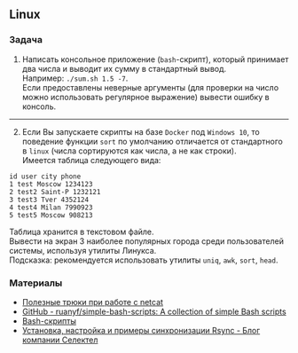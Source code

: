 ## Linux

### Задача
1. Написать консольное приложение (`bash`-скрипт), который принимает два числа и выводит их сумму в стандартный вывод.  
Например: `./sum.sh 1.5 -7`.  
Если предоставлены неверные аргументы (для проверки на число можно использовать регулярное выражение) вывести ошибку в консоль.

---

2. Если Вы запускаете скрипты на базе `Docker` под `Windows 10`, то поведение функции `sort` по умолчанию отличается от стандартного в `linux` (числа сортируются как числа, а не как строки).   
Имеется таблица следующего вида:

 ```
 id user city phone
 1 test Moscow 1234123
 2 test2 Saint-P 1232121
 3 test3 Tver 4352124
 4 test4 Milan 7990923
 5 test5 Moscow 908213
 ```

Таблица хранится в текстовом файле.  
Вывести на экран 3 наиболее популярных города среди пользователей системы, используя утилиты Линукса.  
Подсказка: рекомендуется использовать утилиты `uniq`, `awk`, `sort`, `head`.  

### Материалы
- [Полезные трюки при работе с netcat](https://habr.com/ru/post/336596/)
- [GitHub - ruanyf/simple-bash-scripts: A collection of simple Bash scripts](https://github.com/ruanyf/simple-bash-scripts)
- [Bash-скрипты](https://habr.com/ru/company/ruvds/blog/325522/)
- [Установка, настройка и примеры синхронизации Rsync - Блог компании Селектел](https://selectel.ru/blog/rsync-guide/)
